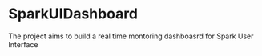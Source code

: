 # SparkUIDashboard
The project aims to build a real time montoring dashboasrd for Spark User Interface
